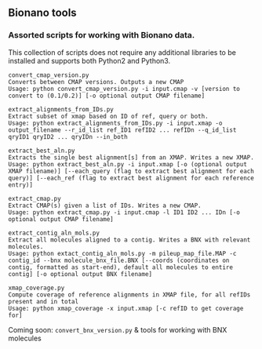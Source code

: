 ## Bionano tools
### Assorted scripts for working with Bionano data.

This collection of scripts does not require any additional libraries to be installed and supports both Python2 and Python3.


```
convert_cmap_version.py
Converts between CMAP versions. Outputs a new CMAP
Usage: python convert_cmap_version.py -i input.cmap -v [version to convert to (0.1/0.2)] [-o optional output CMAP filename]
```

```
extract_alignments_from_IDs.py
Extract subset of xmap based on ID of ref, query or both.
Usage: python extract_alignments_from_IDs.py -i input.xmap -o output_filename --r_id_list ref_ID1 refID2 ... refIDn --q_id_list qryID1 qryID2 ... qryIDn --in_both
```

```
extract_best_aln.py
Extracts the single best alignment[s] from an XMAP. Writes a new XMAP.
Usage: python extract_best_aln.py -i input.xmap [-o (optional output XMAP filename)] [--each_query (flag to extract best alignment for each query)] [--each_ref (flag to extract best alignment for each reference entry)]
```

```
extract_cmap.py
Extract CMAP(s) given a list of IDs. Writes a new CMAP.
Usage: python extract_cmap.py -i input.cmap -l ID1 ID2 ... IDn [-o optional output CMAP filename]
```

```
extract_contig_aln_mols.py
Extract all molecules aligned to a contig. Writes a BNX with relevant molecules.
Usage: python extact_contig_aln_mols.py -m pileup_map_file.MAP -c contig_id --bnx molecule_bnx_file.BNX [--coords (coordinates on contig, formatted as start-end), default all molecules to entire contig] [-o optional output BNX filename]
```

```
xmap_coverage.py
Compute coverage of reference alignments in XMAP file, for all refIDs present and in total
Usage: python xmap_coverage -x input.xmap [-c refID to get coverage for]
```

Coming soon: ``convert_bnx_version.py`` & tools for working with BNX molecules
